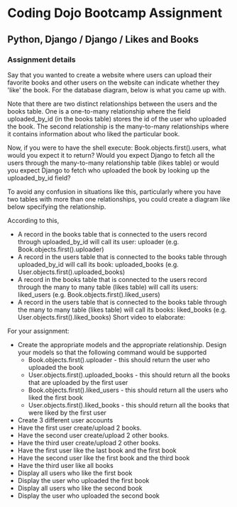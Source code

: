# Coding Dojo Bootcamp Assignment
## Python, Django / Django / Likes and Books

### Assignment details

Say that you wanted to create a website where users can upload their favorite books and other users on the website can indicate whether they 'like' the book.  For the database diagram, below is what you came up with.

Note that there are two distinct relationships between the users and the books table.  One is a one-to-many relationship where the field uploaded_by_id (in the books table) stores the id of the user who uploaded the book.  The second relationship is the many-to-many relationships where it contains information about who liked the particular book.

Now, if you were to have the shell execute: Book.objects.first().users, what would you expect it to return?  Would you expect Django to fetch all the users through the many-to-many relationship table (likes table) or would you expect Django to fetch who uploaded the book by looking up the uploaded_by_id field?

To avoid any confusion in situations like this, particularly where you have two tables with more than one relationships, you could create a diagram like below specifying the relationship.

According to this,

* A record in the books table that is connected to the users record through uploaded_by_id will call its user: uploader (e.g. Book.objects.first().uploader)
* A record in the users table that is connected to the books table through uploaded_by_id will call its book: uploaded_books (e.g. User.objects.first().uploaded_books)
* A record in the books table that is connected to the users record through the many to many table (likes table) will call its users: liked_users (e.g. Book.objects.first().liked_users)
* A record in the users table that is connected to the books table through the many to many table (likes table) will call its books: liked_books (e.g. User.objects.first().liked_books)
Short video to elaborate:

For your assignment:

* Create the appropriate models and the appropriate relationship.  Design your models so that the following command would be supported
    * Book.objects.first().uploader - this should return the user who uploaded the book
    * User.objects.first().uploaded_books - this should return all the books that are uploaded by the first user
    * Book.objects.first().liked_users - this should return all the users who liked the first book
    * User.objects.first().liked_books - this should return all the books that were liked by the first user
* Create 3 different user accounts
* Have the first user create/upload 2 books.
* Have the second user create/upload 2 other books.
* Have the third user create/upload 2 other books.
* Have the first user like the last book and the first book
* Have the second user like the first book and the third book
* Have the third user like all books
* Display all users who like the first book
* Display the user who uploaded the first book
* Display all users who like the second book
* Display the user who uploaded the second book
